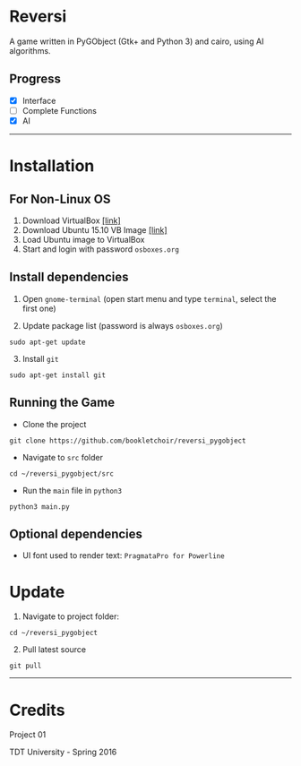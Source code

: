 # Reversi

A game written in PyGObject (Gtk+ and Python 3) and cairo, using AI algorithms.

## Progress

- [x] Interface
- [ ] Complete Functions
- [x] AI

---

# Installation

## For Non-Linux OS
1. Download VirtualBox [[link]](https://www.virtualbox.org/wiki/Downloads)
2. Download Ubuntu 15.10 VB
Image [[link]](http://www.osboxes.org/ubuntu/#ubuntu-15_10-vbox)
3. Load Ubuntu image to VirtualBox
4. Start and login with password `osboxes.org`

## Install dependencies

1. Open `gnome-terminal` (open start menu and type `terminal`, select the first
one)

2. Update package list (password is always `osboxes.org`)

```
sudo apt-get update
```

3. Install `git`

```
sudo apt-get install git
```

## Running the Game

- Clone the project

```
git clone https://github.com/bookletchoir/reversi_pygobject
```

- Navigate to `src` folder

```
cd ~/reversi_pygobject/src
```

- Run the `main` file in `python3`

```
python3 main.py
```

## Optional dependencies
- UI font used to render text: `PragmataPro for Powerline`

# Update

1. Navigate to project folder:
```
cd ~/reversi_pygobject
```

2. Pull latest source
```
git pull
```

---

# Credits

Project 01

TDT University - Spring 2016

